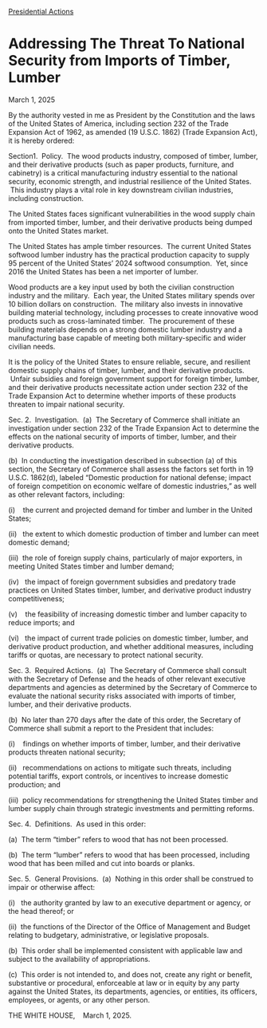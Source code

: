 [Presidential Actions](https://www.whitehouse.gov/presidential-actions/)

# 					Addressing The Threat To National Security from Imports of Timber, Lumber				

March 1, 2025

By the authority vested in me as President by the Constitution and the laws of the United States of America, including section 232 of the Trade Expansion Act of 1962, as amended (19 U.S.C. 1862) (Trade Expansion Act), it is hereby ordered:

Section1.  Policy.  The wood products industry, composed of timber, lumber, and their derivative products (such as paper products, furniture, and cabinetry) is a critical manufacturing industry essential to the national security, economic strength, and industrial resilience of the United States.  This industry plays a vital role in key downstream civilian industries, including construction.

The United States faces significant vulnerabilities in the wood supply chain from imported timber, lumber, and their derivative products being dumped onto the United States market.

The United States has ample timber resources.  The current United States softwood lumber industry has the practical production capacity to supply 95 percent of the United States’ 2024 softwood consumption.  Yet, since 2016 the United States has been a net importer of lumber.

Wood products are a key input used by both the civilian construction industry and the military.  Each year, the United States military spends over 10 billion dollars on construction.  The military also invests in innovative building material technology, including processes to create innovative wood products such as cross-laminated timber.  The procurement of these building materials depends on a strong domestic lumber industry and a manufacturing base capable of meeting both military-specific and wider civilian needs.

It is the policy of the United States to ensure reliable, secure, and resilient domestic supply chains of timber, lumber, and their derivative products.  Unfair subsidies and foreign government support for foreign timber, lumber, and their derivative products necessitate action under section 232 of the Trade Expansion Act to determine whether imports of these products threaten to impair national security.

Sec. 2.  Investigation.  (a)  The Secretary of Commerce shall initiate an investigation under section 232 of the Trade Expansion Act to determine the effects on the national security of imports of timber, lumber, and their derivative products.

(b)  In conducting the investigation described in subsection (a) of this section, the Secretary of Commerce shall assess the factors set forth in 19 U.S.C. 1862(d), labeled “Domestic production for national defense; impact of foreign competition on economic welfare of domestic industries,” as well as other relevant factors, including:

(i)    the current and projected demand for timber and lumber in the United States;

(ii)   the extent to which domestic production of timber and lumber can meet domestic demand;

(iii)  the role of foreign supply chains, particularly of major exporters, in meeting United States timber and lumber demand;

(iv)   the impact of foreign government subsidies and predatory trade practices on United States timber, lumber, and derivative product industry competitiveness;

(v)    the feasibility of increasing domestic timber and lumber capacity to reduce imports; and

(vi)   the impact of current trade policies on domestic timber, lumber, and derivative product production, and whether additional measures, including tariffs or quotas, are necessary to protect national security.

Sec. 3.  Required Actions.  (a)  The Secretary of Commerce shall consult with the Secretary of Defense and the heads of other relevant executive departments and agencies as determined by the Secretary of Commerce to evaluate the national security risks associated with imports of timber, lumber, and their derivative products.

(b)  No later than 270 days after the date of this order, the Secretary of Commerce shall submit a report to the President that includes:

(i)    findings on whether imports of timber, lumber, and their derivative products threaten national security;

(ii)   recommendations on actions to mitigate such threats, including potential tariffs, export controls, or incentives to increase domestic production; and

(iii)  policy recommendations for strengthening the United States timber and lumber supply chain through strategic investments and permitting reforms.

Sec. 4.  Definitions.  As used in this order:

(a)  The term “timber” refers to wood that has not been processed.

(b)  The term “lumber” refers to wood that has been processed, including wood that has been milled and cut into boards or planks.

Sec. 5.  General Provisions.  (a)  Nothing in this order shall be construed to impair or otherwise affect:

(i)   the authority granted by law to an executive department or agency, or the head thereof; or

(ii)  the functions of the Director of the Office of Management and Budget relating to budgetary, administrative, or legislative proposals.

(b)  This order shall be implemented consistent with applicable law and subject to the availability of appropriations.

(c)  This order is not intended to, and does not, create any right or benefit, substantive or procedural, enforceable at law or in equity by any party against the United States, its departments, agencies, or entities, its officers, employees, or agents, or any other person.

THE WHITE HOUSE,    March 1, 2025.
